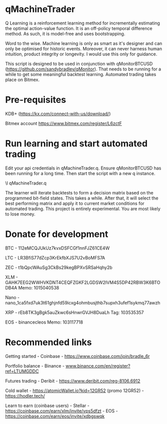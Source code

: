 # qMachineTrader

Q Learning is a reinforcement learning method for incrementally estimating the optimal action-value function. It is an off-policy temporal difference method. As such, it is model-free and uses bootstrapping.

Word to the wise. Machine learning is only as smart as it's designer and can only be optimised for historic events. Moreover, it can never harness human intuition, product integrity or longevity. I would use this only for guidance.

This script is designed to be used in conjunction with qMonitorBTCUSD (https://github.com/sandybradley/qMonitor). That needs to be running for a while to get some meaningful backtest learning. Automated trading takes place on Bitmex.

# Pre-requisites

KDB+ (https://kx.com/connect-with-us/download/)

Bitmex account https://www.bitmex.com/register/L6zctF

# Run learning and start automated trading

Edit your api credentials in qMachineTrader.q. Ensure qMonitorBTCUSD has been running for a long time. Then start the script with a new q instance.

\l qMachineTrader.q

The learner will iterate backtests to form a decision matrix based on the programmed bit-field states. This takes a while. After that, it will select the best performing matrix and apply it to current market conditions for automated trading. This project is entirely experimental. You are most likely to lose money.

# Donate for development

BTC - 112eMCQJUkUz7kvxDSFCGf1nnFJZ61CE4W

LTC - LR3BfiS77dZcp3KrEkfbXJS7U2vBoMFS7A

ZEC - t1bQpcWAuSg3CkBs29kegBPXvSRSaHqhy2b

XLM - GAHK7EEG2WWHVKDNT4CEQFZGKF2LGDSW2IVM4S5DP42RBW3K6BTODB4A Memo: 1015040538

Nano - nano_1ca5fxd7uk3t61ghjnfd59icxg4ohmbusjthb7supxh3ufef1sykmq77awzh

XRP - rEb8TK3gBgk5auZkwc6sHnwrGVJH8DuaLh Tag: 103535357

EOS - binancecleos Memo: 103117718

# Recommended links

Getting started - Coinbase - https://www.coinbase.com/join/bradle_6r

Portfolio balance - Binance - www.binance.com/en/register?ref=LTUMGDDC

Futures trading - Deribit - https://www.deribit.com/reg-8106.6912

Cold wallet - https://atomicWallet.io?kid=12GR52 (promo 12GR52) - https://hodler.tech/

Learn to earn (coinbase users) - Stellar - https://coinbase.com/earn/xlm/invite/vps5dfzt - EOS - https://coinbase.com/earn/eos/invite/xdbgswqk
